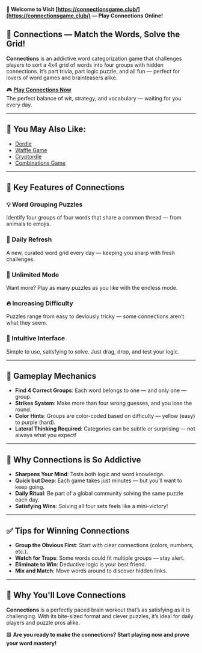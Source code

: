 **🧩 Welcome to Visit [https://connectionsgame.club/](https://connectionsgame.club/) — Play Connections Online!**

## 🔗 Connections — Match the Words, Solve the Grid!

**Connections** is an addictive word categorization game that challenges players to sort a 4x4 grid of words into four groups with hidden connections. It’s part trivia, part logic puzzle, and all fun — perfect for lovers of word games and brainteasers alike.

🎮 **[Play Connections Now](https://connectionsgame.club/)**  
The perfect balance of wit, strategy, and vocabulary — waiting for you every day.

---

## 🎲 You May Also Like:

- [Dordle](https://dordle.uk/)  
- [Waffle Game](https://wafflegame.online/)  
- [Cryptordle](https://cryptordle.cc/)  
- [Combinations Game](https://combinations.uk/)

---

## 🧠 Key Features of Connections

### 💡 Word Grouping Puzzles  
Identify four groups of four words that share a common thread — from animals to emojis.

### 📅 Daily Refresh  
A new, curated word grid every day — keeping you sharp with fresh challenges.

### 🔄 Unlimited Mode  
Want more? Play as many puzzles as you like with the endless mode.

### 🔥 Increasing Difficulty  
Puzzles range from easy to deviously tricky — some connections aren’t what they seem.

### 👀 Intuitive Interface  
Simple to use, satisfying to solve. Just drag, drop, and test your logic.

---

## 🧩 Gameplay Mechanics

- **Find 4 Correct Groups**: Each word belongs to one — and only one — group.
- **Strikes System**: Make more than four wrong guesses, and you lose the round.
- **Color Hints**: Groups are color-coded based on difficulty — yellow (easy) to purple (hard).
- **Lateral Thinking Required**: Categories can be subtle or surprising — not always what you expect!

---

## 🌟 Why Connections is So Addictive

- **Sharpens Your Mind**: Tests both logic and word knowledge.
- **Quick but Deep**: Each game takes just minutes — but you’ll want to keep going.
- **Daily Ritual**: Be part of a global community solving the same puzzle each day.
- **Satisfying Wins**: Solving all four sets feels like a mini-victory!

---

## ✅ Tips for Winning Connections

- **Group the Obvious First**: Start with clear connections (colors, numbers, etc.).
- **Watch for Traps**: Some words could fit multiple groups — stay alert.
- **Eliminate to Win**: Deductive logic is your best friend.
- **Mix and Match**: Move words around to discover hidden links.

---

## 💜 Why You'll Love Connections

**Connections** is a perfectly paced brain workout that’s as satisfying as it is challenging. With its bite-sized format and clever puzzles, it’s ideal for daily players and puzzle pros alike.

🟪 **Are you ready to make the connections? Start playing now and prove your word mastery!**
